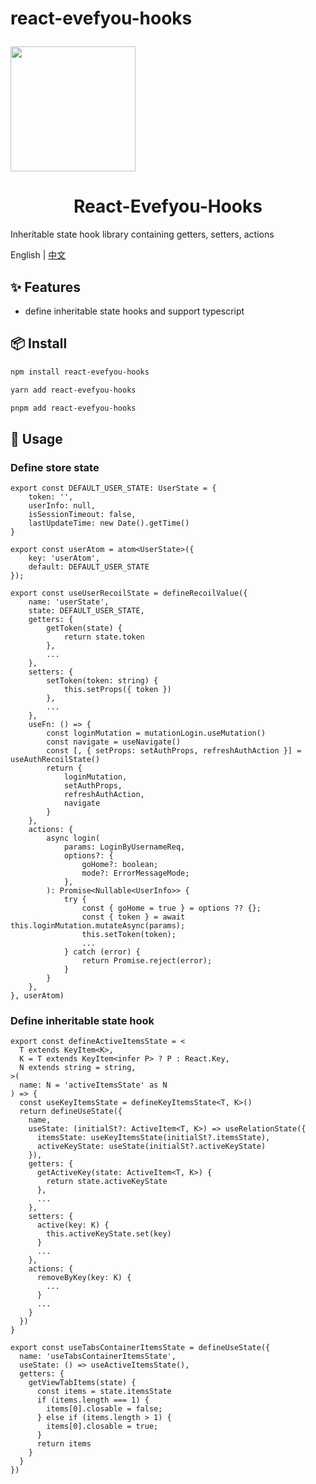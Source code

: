 # react-evefyou-hooks<p align="center">

  <a href="https://ant.design">
    <img width="200" src="">
  </a>
</p>

<h1 align="center">React-Evefyou-Hooks</h1>

<div align="left">

Inheritable state hook library containing getters, setters, actions

</div>

English | [中文](./README-zh_CN.md)

## ✨ Features

- define inheritable state hooks and support typescript

## 📦 Install

```bash
npm install react-evefyou-hooks
```

```bash
yarn add react-evefyou-hooks
```

```bash
pnpm add react-evefyou-hooks
```

## 🔨 Usage

### Define store state

```
export const DEFAULT_USER_STATE: UserState = {
    token: '',
    userInfo: null,
    isSessionTimeout: false,
    lastUpdateTime: new Date().getTime()
}

export const userAtom = atom<UserState>({
    key: 'userAtom',
    default: DEFAULT_USER_STATE
});

export const useUserRecoilState = defineRecoilValue({
    name: 'userState',
    state: DEFAULT_USER_STATE,
    getters: {
        getToken(state) {
            return state.token
        },
        ...
    },
    setters: {
        setToken(token: string) {
            this.setProps({ token })
        },
        ...
    },
    useFn: () => {
        const loginMutation = mutationLogin.useMutation()
        const navigate = useNavigate()
        const [, { setProps: setAuthProps, refreshAuthAction }] = useAuthRecoilState()
        return {
            loginMutation,
            setAuthProps,
            refreshAuthAction,
            navigate
        }
    },
    actions: {
        async login(
            params: LoginByUsernameReq,
            options?: {
                goHome?: boolean;
                mode?: ErrorMessageMode;
            },
        ): Promise<Nullable<UserInfo>> {
            try {
                const { goHome = true } = options ?? {};
                const { token } = await this.loginMutation.mutateAsync(params);
                this.setToken(token);
                ...
            } catch (error) {
                return Promise.reject(error);
            }
        }
    },
}, userAtom)
```

### Define inheritable state hook

```
export const defineActiveItemsState = <
  T extends KeyItem<K>,
  K = T extends KeyItem<infer P> ? P : React.Key,
  N extends string = string,
>(
  name: N = 'activeItemsState' as N
) => {
  const useKeyItemsState = defineKeyItemsState<T, K>()
  return defineUseState({
    name,
    useState: (initialSt?: ActiveItem<T, K>) => useRelationState({
      itemsState: useKeyItemsState(initialSt?.itemsState),
      activeKeyState: useState(initialSt?.activeKeyState)
    }),
    getters: {
      getActiveKey(state: ActiveItem<T, K>) {
        return state.activeKeyState
      },
      ...
    },
    setters: {
      active(key: K) {
        this.activeKeyState.set(key)
      }
      ...
    },
    actions: {
      removeByKey(key: K) {
        ...
      }
      ...
    }
  })
}

export const useTabsContainerItemsState = defineUseState({
  name: 'useTabsContainerItemsState',
  useState: () => useActiveItemsState(),
  getters: {
    getViewTabItems(state) {
      const items = state.itemsState
      if (items.length === 1) {
        items[0].closable = false;
      } else if (items.length > 1) {
        items[0].closable = true;
      }
      return items
    }
  }
})
```

